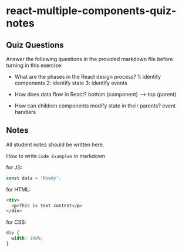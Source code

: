 # react-multiple-components-quiz-notes

## Quiz Questions

Answer the following questions in the provided markdown file before turning in this exercise:

- What are the phases in the React design process?
  1: identify components
  2: identify state
  3: identify events

- How does data flow in React?
  bottom (component) --> top (parent)

- How can children components modify state in their parents?
  event handlers

## Notes

All student notes should be written here.

How to write `Code Examples` in markdown

for JS:

```js
const data = 'Howdy';
```

for HTML:

```html
<div>
  <p>This is text content</p>
</div>
```

for CSS:

```css
div {
  width: 100%;
}
```
